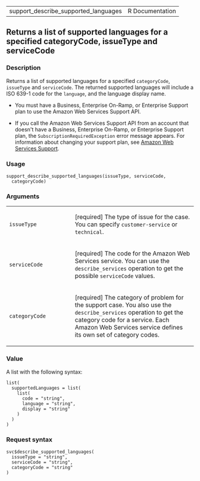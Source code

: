 <table style="width: 100%;">
<tbody>
<tr class="odd">
<td>support_describe_supported_languages</td>
<td style="text-align: right;">R Documentation</td>
</tr>
</tbody>
</table>

## Returns a list of supported languages for a specified categoryCode, issueType and serviceCode

### Description

Returns a list of supported languages for a specified `categoryCode`,
`issueType` and `serviceCode`. The returned supported languages will
include a ISO 639-1 code for the `language`, and the language display
name.

-   You must have a Business, Enterprise On-Ramp, or Enterprise Support
    plan to use the Amazon Web Services Support API.

-   If you call the Amazon Web Services Support API from an account that
    doesn't have a Business, Enterprise On-Ramp, or Enterprise Support
    plan, the `SubscriptionRequiredException` error message appears. For
    information about changing your support plan, see [Amazon Web
    Services Support](https://aws.amazon.com/premiumsupport/).

### Usage

    support_describe_supported_languages(issueType, serviceCode,
      categoryCode)

### Arguments

<table>
<colgroup>
<col style="width: 35%" />
<col style="width: 65%" />
</colgroup>
<tbody>
<tr class="odd">
<td><code
id="support_describe_supported_languages_:_issueType">issueType</code></td>
<td><p>[required] The type of issue for the case. You can specify
<code>customer-service</code> or <code>technical</code>.</p></td>
</tr>
<tr class="even">
<td><code
id="support_describe_supported_languages_:_serviceCode">serviceCode</code></td>
<td><p>[required] The code for the Amazon Web Services service. You can
use the <code>describe_services</code> operation to get the possible
<code>serviceCode</code> values.</p></td>
</tr>
<tr class="odd">
<td><code
id="support_describe_supported_languages_:_categoryCode">categoryCode</code></td>
<td><p>[required] The category of problem for the support case. You also
use the <code>describe_services</code> operation to get the category
code for a service. Each Amazon Web Services service defines its own set
of category codes.</p></td>
</tr>
</tbody>
</table>

### Value

A list with the following syntax:

    list(
      supportedLanguages = list(
        list(
          code = "string",
          language = "string",
          display = "string"
        )
      )
    )

### Request syntax

    svc$describe_supported_languages(
      issueType = "string",
      serviceCode = "string",
      categoryCode = "string"
    )
